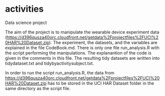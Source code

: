 # activities
Data science project

The aim of the project is to manipulate the wearable device experiment data (https://d396qusza40orc.cloudfront.net/getdata%2Fprojectfiles%2FUCI%20HAR%20Dataset.zip). The experiment, the datasets, and the variables are explained in the file CodeBook.md. There is only one file run_analysis.R with the script performing the manipulations. The explanantion of the code is given in the comments in this file. The resulting tidy datasets are written into tidydataset.txt and tidybyactivitysubject.txt.

In order to run the script run_analysis.R, the data from https://d396qusza40orc.cloudfront.net/getdata%2Fprojectfiles%2FUCI%20HAR%20Dataset.zip has to be stored in the UCI HAR Dataset folder in the same directory as the script file.